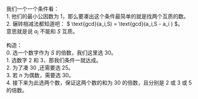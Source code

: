 我们一个一个条件看：     
$1.$ 他们的最小公因数为 $1$，那么要凑出这个条件最简单的就是找两个互质的数。     
$2.$ 辗转相减法都知道吧：    $ \text{gcd}(a_i,S) = \text{gcd}(a_i,S - a_i ) $。     
意思就是说 $a_i$ 不能和 $S$ 互质。         

构造：   
$0.$ 选一个数字作为 $S$ 的倍数，我们这里选 $30$。    
$1.$ 选数字 $2$ 和 $3$，那我们条件一就达成。    
$2.$ 为了凑 $30$ ,还需要选 $25$。     
$3.$ 若 $n$ 为偶数，需要选 $30$。        
$4.$ 接下来为此选两个数，保证这两个数的和为 $30$ 的倍数，且分别是 $2$ 或 $3$ 或 $5$ 的倍数。